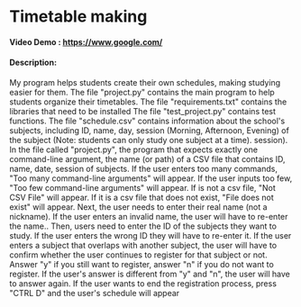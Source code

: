 # Timetable making
#### Video Demo :  <https://www.google.com/>
#### Description:
My program helps students create their own schedules, making studying easier for them.
The file "project.py" contains the main program to help students organize their timetables.
The file "requirements.txt" contains the libraries that need to be installed
The file "test_project.py" contains test functions.
The file "schedule.csv" contains information about the school's subjects, including ID, name, day, session (Morning, Afternoon, Evening) of the subject (Note: students can only study one subject at a time). session).
In the file called "project.py", the program that expects exactly one command-line argument, the name (or path) of a CSV file that contains ID, name, date, session of subjects. If the user enters too many commands, "Too many command-line arguments" will appear. If the user inputs too few, "Too few command-line arguments" will appear. If
is not a csv file, "Not CSV File" will appear. If it is a csv file that does not exist, "File does not exist" will appear.
Next, the user needs to enter their real name (not a nickname). If the user enters an invalid name, the user will have to re-enter the name..
Then, users need to enter the ID of the subjects they want to study.
If the user enters the wrong ID they will have to re-enter it. If the user enters a subject that overlaps with another subject, the user will have to confirm whether the user continues to register for that subject or not. Answer "y" if you still want to register, answer "n" if you do not want to register. If the user's answer is different from "y" and "n", the user will have to answer again.
If the user wants to end the registration process, press "CTRL D" and the user's schedule will appear
